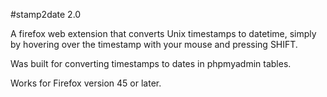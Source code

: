 #stamp2date 2.0

A firefox web extension that converts Unix timestamps to datetime, simply by hovering over the timestamp with your mouse and pressing SHIFT. 

Was built for converting timestamps to dates in phpmyadmin tables.

Works for Firefox version 45 or later.